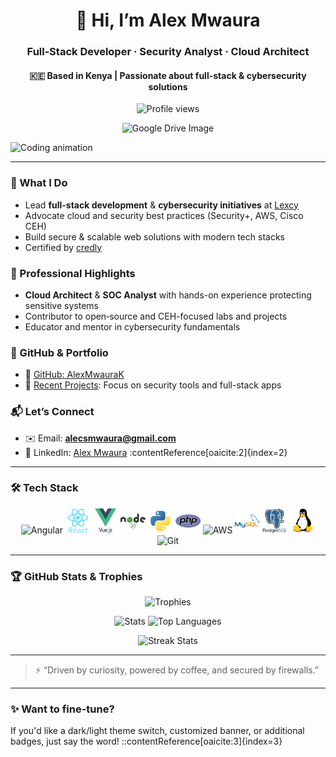 <h1 align="center">👋 Hi, I’m Alex Mwaura</h1>
<h3 align="center">Full‑Stack Developer · Security Analyst · Cloud Architect</h3>
<h4 align="center">🇰🇪 Based in Kenya | Passionate about full-stack & cybersecurity solutions</h4>

<p align="center">
  <img src="https://komarev.com/ghpvc/?username=alex-mwaura-k&label=Profile+views&color=0e75b6&style=flat" alt="Profile views" />
</p>

<p align="center">
  <img src="https://drive.google.com/uc?export=view&id=1-PALUDGtumJInxqmc8swD11V7yPtXRoL" alt="Google Drive Image" width="600" />
</p>

<p align="left">
  <img src="https://user-images.githubusercontent.com/74038190/221352989-518609ab-b4d1-459e-929f-a08cd2bd9b3c.gif" width="150" alt="Coding animation" />
</p>

---

### 🔭 What I Do
- Lead **full-stack development** & **cybersecurity initiatives** at [Lexcy](https://lexcy.co.ke)
- Advocate cloud and security best practices (Security+, AWS, Cisco CEH)
- Build secure & scalable web solutions with modern tech stacks
- Certified by [credly](https://www.credly.com/users/alex-mwaura-k)

### 💼 Professional Highlights
- **Cloud Architect** & **SOC Analyst** with hands-on experience protecting sensitive systems
- Contributor to open‑source and CEH-focused labs and projects
- Educator and mentor in cybersecurity fundamentals

### 📂 GitHub & Portfolio
- 🧠 [GitHub: AlexMwauraK](https://github.com/AlexMwauraK)  
- 🚀 [Recent Projects](https://github.com/AlexMwauraK?tab=repositories): Focus on security tools and full-stack apps

### 📬 Let’s Connect
- ✉️ Email: **alecsmwaura@gmail.com**  
- 🔗 LinkedIn: [Alex Mwaura](https://www.linkedin.com/in/alex-mwaura-7707b21a2/?originalSubdomain=ke) :contentReference[oaicite:2]{index=2}

---

### 🛠️ Tech Stack

<p align="center">
  <img src="https://angular.io/assets/images/logos/angular/angular.svg" width="40" alt="Angular" />
  <img src="https://raw.githubusercontent.com/devicons/devicon/master/icons/react/react-original-wordmark.svg" width="40" alt="React" />
  <img src="https://raw.githubusercontent.com/devicons/devicon/master/icons/vuejs/vuejs-original-wordmark.svg" width="40" alt="Vue.js" />
  <img src="https://raw.githubusercontent.com/devicons/devicon/master/icons/nodejs/nodejs-original-wordmark.svg" width="40" alt="Node.js" />
  <img src="https://raw.githubusercontent.com/devicons/devicon/master/icons/python/python-original.svg" width="40" alt="Python" />
  <img src="https://raw.githubusercontent.com/devicons/devicon/master/icons/php/php-original.svg" width="40" alt="PHP" />
  <img src="https://raw.githubusercontent.com/devicons/devicon/master/icons/aws/aws-original.svg" width="40" alt="AWS" />
  <img src="https://raw.githubusercontent.com/devicons/devicon/master/icons/mysql/mysql-original-wordmark.svg" width="40" alt="MySQL" />
  <img src="https://raw.githubusercontent.com/devicons/devicon/master/icons/postgresql/postgresql-original-wordmark.svg" width="40" alt="PostgreSQL" />
  <img src="https://raw.githubusercontent.com/devicons/devicon/master/icons/linux/linux-original.svg" width="40" alt="Linux" />
  <img src="https://www.vectorlogo.zone/logos/git-scm/git-scm-icon.svg" width="40" alt="Git" />
</p>

---

### 🏆 GitHub Stats & Trophies

<p align="center">
  <img src="https://github-profile-trophy.vercel.app/?username=alex-mwaura-k&theme=radical&no-frame=true" alt="Trophies" />
</p>

<p align="center">
  <img src="https://github-readme-stats.vercel.app/api?username=alex-mwaura-k&show_icons=true&theme=radical" width="48%" alt="Stats" />
  <img src="https://github-readme-stats.vercel.app/api/top-langs?username=alex-mwaura-k&layout=compact&theme=radical" width="48%" alt="Top Languages" />
</p>

<p align="center">
  <img src="https://github-readme-streak-stats.herokuapp.com/?user=alex-mwaura-k&theme=radical" alt="Streak Stats" />
</p>

---

> ⚡ “Driven by curiosity, powered by coffee, and secured by firewalls.”

---

### ✨ Want to fine-tune?
If you'd like a dark/light theme switch, customized banner, or additional badges, just say the word!
::contentReference[oaicite:3]{index=3}
